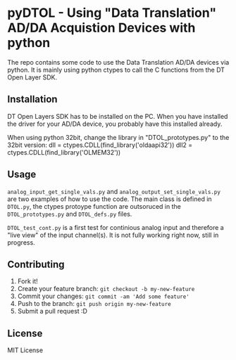 # pyDTOL - Using "Data Translation" AD/DA Acquistion Devices with python

The repo contains some code to use the Data Translation AD/DA devices via python. It is mainly using python ctypes to call the C functions from the DT Open Layer SDK. 

## Installation

DT Open Layers SDK has to be installed on the PC. When you have installed the driver for your AD/DA device, you probably have this installed already. 

When using python 32bit, change the library in "DTOL_prototypes.py" to the 32bit version:
    dll = ctypes.CDLL(find_library('oldaapi32'))
    dll2 = ctypes.CDLL(find_library('OLMEM32'))

## Usage
`analog_input_get_single_vals.py` and `analog_output_set_single_vals.py` are two examples of how to use the code. The main class is defined in `DTOL.py`, the ctypes protoype function are outsoruced in the `DTOL_prototypes.py` and `DTOL_defs.py` files.

`DTOL_test_cont.py` is a first test for continious analog input and therefore a "live view" of the input channel(s). It is not fully working right now, still in progress.

## Contributing

1. Fork it!
2. Create your feature branch: `git checkout -b my-new-feature`
3. Commit your changes: `git commit -am 'Add some feature'`
4. Push to the branch: `git push origin my-new-feature`
5. Submit a pull request :D


## License
MIT License
